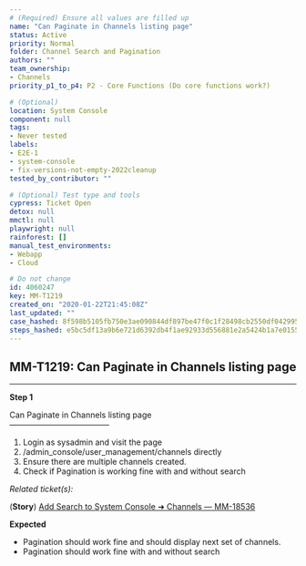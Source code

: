 ```yaml
---
# (Required) Ensure all values are filled up
name: "Can Paginate in Channels listing page"
status: Active
priority: Normal
folder: Channel Search and Pagination
authors: ""
team_ownership:
- Channels
priority_p1_to_p4: P2 - Core Functions (Do core functions work?)

# (Optional)
location: System Console
component: null
tags:
- Never tested
labels:
- E2E-1
- system-console
- fix-versions-not-empty-2022cleanup
tested_by_contributor: ""

# (Optional) Test type and tools
cypress: Ticket Open
detox: null
mmctl: null
playwright: null
rainforest: []
manual_test_environments:
- Webapp
- Cloud

# Do not change
id: 4060247
key: MM-T1219
created_on: "2020-01-22T21:45:08Z"
last_updated: ""
case_hashed: 8f598b5105fb750e3ae090844df897be47f0c1f28498cb2550df04299592d0ba10dbb38322de42f90fdd5205b2d0bf8c
steps_hashed: e5bc5df13a9b6e721d6392db4f1ae92933d556881e2a5424b1a7e0155412c7c2a12efd203754c3589d02d6f269e48c79
---
```


<!-- (Auto-generated) Based on frontmatter's "key" and "name" -->

## MM-T1219: Can Paginate in Channels listing page

---

**Step 1**

Can Paginate in Channels listing page\
–––––––––––––––––––––––––

1. Login as sysadmin and visit the page
2. /admin\_console/user\_management/channels directly
3. Ensure there are multiple channels created.
4. Check if Pagination is working fine with and without search

_Related ticket(s):_

(**Story**) [Add Search to System Console ➜ Channels — MM-18536](https://mattermost.atlassian.net/browse/MM-18536)

**Expected**

- Pagination should work fine and should display next set of channels.
- Pagination should work fine with and without search
